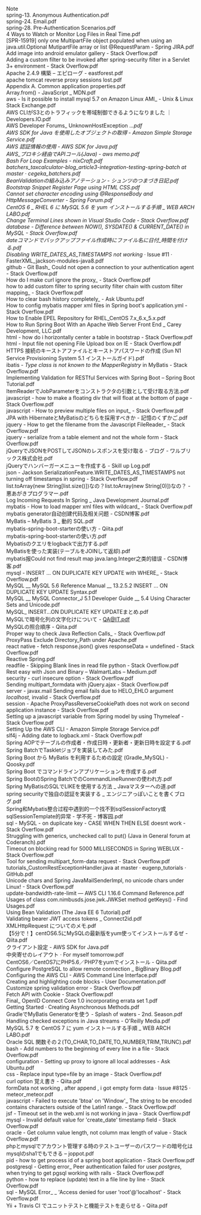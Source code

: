 Note  
spring-13. Anonymous Authentication.pdf  
spring-24. Email.pdf  
spring-28. Pre-Authentication Scenarios.pdf  
4 Ways to Watch or Monitor Log Files in Real Time.pdf  
[SPR-15919] only one MultipartFile object populated when using an java.util.Optional MutipartFile array or list @RequestParam - Spring JIRA.pdf  
Add image into android emulator gallery - Stack Overflow.pdf  
Adding a custom filter to be invoked after spring-security filter in a Servlet 3+ environment - Stack Overflow.pdf  
Apache 2.4.9 構築 – エピローグ - eastforest.pdf  
apache tomcat reverse proxy sessions lost.pdf  
Appendix A. Common application properties.pdf  
Array.from() - JavaScript _ MDN.pdf  
aws - Is it possible to install mysql 5.7 on Amazon Linux AMI_ - Unix & Linux Stack Exchange.pdf  
AWS CLIがS3とのトラフィックを帯域制御できるようになりました ｜ Developers.IO.pdf  
AWS Developer Forums_ UnknownHostException .._.pdf  
AWS SDK for Java を使用したオブジェクトの取得 - Amazon Simple Storage Service.pdf  
AWS 認証情報の使用 - AWS SDK for Java.pdf  
AWS_プロキシ経由でAPIコール(Java) - aws memo.pdf  
Bash For Loop Examples - nixCraft.pdf  
batchers_taxcalculator-blog_article3-integration-testing-spring-batch at master · cegeka_batchers.pdf  
BeanValidationの組み込みアノテーション - シュンツのつまづき日記.pdf  
Bootstrap Snippet Register Page using HTML CSS.pdf  
Cannot set character encoding using @ResponseBody and HttpMessageConverter - Spring Forum.pdf  
CentOS 6 _ RHEL 6 に MySQL 5.6 を yum インストールする手順 _ WEB ARCH LABO.pdf  
Change Terminal Lines shown in Visual Studio Code - Stack Overflow.pdf  
database - Difference between NOW(), SYSDATE() & CURRENT_DATE() in MySQL - Stack Overflow.pdf  
dateコマンドでバックアップファイル作成時にファイル名に日付_時間を付ける.pdf  
Disabling WRITE_DATES_AS_TIMESTAMPS not working_ · Issue #11 · FasterXML_jackson-modules-java8.pdf  
github - Git Bash_ Could not open a connection to your authentication agent - Stack Overflow.pdf  
How do I make curl ignore the proxy_ - Stack Overflow.pdf  
how to add custom filter to spring security filter chain with custom filter mapping_ - Stack Overflow.pdf  
How to clear bash history completely_ - Ask Ubuntu.pdf  
How to config mybatis mapper xml files in Spring boot's application.yml - Stack Overflow.pdf  
How to Enable EPEL Repository for RHEL_CentOS 7.x_6.x_5.x.pdf  
How to Run Spring Boot With an Apache Web Server Front End _ Carey Development, LLC.pdf  
html - how do i horizontally center a table in bootstrap - Stack Overflow.pdf  
html - Input file not opening File Upload box on IE - Stack Overflow.pdf  
HTTPS 接続のキーストアファイルとキーストアパスワードの作成 (Sun N1 Service Provisioning System 5.1 インストールガイド).pdf  
ibatis - _Type class is not known to the MapperRegistry_ in MyBatis - Stack Overflow.pdf  
Implementing Validation for RESTful Services with Spring Boot – Spring Boot Tutorial.pdf  
ItemReaderでJobParameterをコンストラクタの引数として受け取る方法.pdf  
javascript - how to make a floating div that will float at the bottom of page - Stack Overflow.pdf  
javascript - How to preview multiple files on input_ - Stack Overflow.pdf  
JPA with HibernateとMyBatisのどちらを採用すべきか - 記憶のくずかご.pdf  
jquery - How to get the filename from the Javascript FileReader_ - Stack Overflow.pdf  
jquery - serialize from a table element and not the whole form - Stack Overflow.pdf  
jQueryでJSONをPOSTしてJSONのレスポンスを受け取る - ブログ - ワルブリックス株式会社.pdf  
jQueryでハンバーガーメニューを作成する - Skill up Log.pdf  
json - Jackson SerializationFeature.WRITE_DATES_AS_TIMESTAMPS not turning off timestamps in spring - Stack Overflow.pdf  
list.toArray(new String[list.size()])なの？list.toArray(new String[0)])なの？ - 悪あがきプログラマー.pdf  
Log Incoming Requests In Spring _ Java Development Journal.pdf  
mybatis - How to load mapper xml files with wildcard_ - Stack Overflow.pdf  
mybatis generator自动创建代码及相关问题 - CSDN博客.pdf  
MyBatis – MyBatis 3 _ 動的 SQL.pdf  
mybatis-spring-boot-starterの使い方 - Qiita.pdf  
mybatis-spring-boot-starterの使い方.pdf  
Mybatisのクエリをlogbackで出力する.pdf  
MyBatisを使った実装(テーブルをJOINして返却).pdf  
mybatis报Could not find result map java.lang.Integer之类的错误 - CSDN博客.pdf  
mysql - INSERT ... ON DUPLICATE KEY UPDATE with WHERE_ - Stack Overflow.pdf  
MySQL __ MySQL 5.6 Reference Manual __ 13.2.5.2 INSERT ... ON DUPLICATE KEY UPDATE Syntax.pdf  
MySQL __ MySQL Connector_J 5.1 Developer Guide __ 5.4 Using Character Sets and Unicode.pdf  
MySQL_ INSERT...ON DUPLICATE KEY UPDATEまとめ.pdf  
MySQLで暗号化列の文字化けについて - QA@IT.pdf  
MySQLの照合順序 - Qiita.pdf  
Proper way to check Java Reflection Calls_ - Stack Overflow.pdf  
ProxyPass Exclude Directory_Path under Apache.pdf  
react native - fetch response.json() gives responseData = undefined - Stack Overflow.pdf  
Reactive Spring.pdf  
readfile - Skipping Blank lines in read file python - Stack Overflow.pdf  
Rest easy with Json and Binary – WalmartLabs – Medium.pdf  
security - curl insecure option - Stack Overflow.pdf  
Sending multipart_formdata with jQuery.ajax - Stack Overflow.pdf  
server - javax.mail Sending email fails due to HELO_EHLO argument _localhost,_ invalid - Stack Overflow.pdf  
session - Apache ProxyPassReverseCookiePath does not work on second application instance - Stack Overflow.pdf  
Setting up a javascript variable from Spring model by using Thymeleaf - Stack Overflow.pdf  
Setting Up the AWS CLI - Amazon Simple Storage Service.pdf  
slf4j - Adding date to logback.xml - Stack Overflow.pdf  
Spring AOPでテーブルの作成者・作成日時・更新者・更新日時を設定する.pdf  
Spring BatchでTaskletジョブを実装してみた.pdf  
Spring Boot から MyBatis を利用するための設定 (Gradle_MySQL) - Qoosky.pdf  
Spring Boot でコマンドラインアプリケーションを作成する.pdf  
Spring BootのSpring BatchでのCommandLineRunnerの使われ方.pdf  
Spring MyBatisのSQLでLIKEを使用する方法 _ Javaマスターへの道.pdf  
spring securityで独自の認証を実装する _ エンジニアっぽいことを書くブログ.pdf  
Spring和Mybatis整合过程中遇到的一个找不到sqlSessionFactory或sqlSessionTemplate的异常 - 学不死 - 博客园.pdf  
sql - MySQL - on duplicate key - CASE WHEN THEN ELSE doesnt work - Stack Overflow.pdf  
Struggling with generics, unchecked call to put() (Java in General forum at Coderanch).pdf  
Timeout on blocking read for 5000 MILLISECONDS in Spring WEBLUX - Stack Overflow.pdf  
Tool for sending multipart_form-data request - Stack Overflow.pdf  
tutorials_CustomRestExceptionHandler.java at master · eugenp_tutorials · GitHub.pdf  
Unicode chars and Spring JavaMailSenderImpl, no unicode chars under Linux! - Stack Overflow.pdf  
update-bandwidth-rate-limit — AWS CLI 1.16.6 Command Reference.pdf  
Usages of class com.nimbusds.jose.jwk.JWKSet method getKeys() - Find Usages.pdf  
Using Bean Validation (The Java EE 6 Tutorial).pdf  
Validating bearer JWT access tokens _ Connect2id.pdf  
XMLHttpRequest についてのメモ.pdf  
【5分で！】centOS6.5にMySQLの最新版をyum使ってインストールするぜ - Qiita.pdf  
クライアント設定 - AWS SDK for Java.pdf  
中央寄せのレイアウト · For myself tomorrow.pdf  
CentOS6／CentOS7にPHP5.6／PHP7をyumでインストール - Qiita.pdf  
Configure PostgreSQL to allow remote connection _ BigBinary Blog.pdf  
Configuring the AWS CLI - AWS Command Line Interface.pdf  
Creating and highlighting code blocks - User Documentation.pdf  
Customize spring validation error - Stack Overflow.pdf  
Fetch API with Cookie - Stack Overflow.pdf  
Final_ OpenID Connect Core 1.0 incorporating errata set 1.pdf  
Getting Started · Creating Asynchronous Methods.pdf  
GradleでMyBatis Generatorを使う - Splash of waters - 2nd. Season.pdf  
Handling checked exceptions in Java streams - O'Reilly Media.pdf  
MySQL 5.7 を CentOS 7 に yum インストールする手順 _ WEB ARCH LABO.pdf  
Oracle SQL 関数その２(TO_CHAR,TO_DATE,TO_NUMBER,TRIM,TRUNC).pdf  
bash - Add numbers to the beginning of every line in a file - Stack Overflow.pdf  
configuration - Setting up proxy to ignore all local addresses - Ask Ubuntu.pdf  
css - Replace input type=file by an image - Stack Overflow.pdf  
curl option 覚え書き - Qiita.pdf  
formData not working , after append , i got empty form data · Issue #8125 · meteor_meteor.pdf  
javascript - Failed to execute 'btoa' on 'Window'_ The string to be encoded contains characters outside of the Latin1 range. - Stack Overflow.pdf  
jsf - Timeout set in the web.xml is not working in java - Stack Overflow.pdf  
mysql - Invalid default value for 'create_date' timestamp field - Stack Overflow.pdf  
oracle - Get column value length, not column max length of value - Stack Overflow.pdf  
phpとmysqlでアカウント管理する時のテストユーザーのパスワードの暗号化はmysqlのsha1でもできる – joppot.pdf  
pid - how to get process id of a spring boot application - Stack Overflow.pdf  
postgresql - Getting error_ Peer authentication failed for user _postgres_, when trying to get pgsql working with rails - Stack Overflow.pdf  
python - how to replace (update) text in a file line by line - Stack Overflow.pdf  
sql - MySQL Error_ _ 'Access denied for user 'root'@'localhost' - Stack Overflow.pdf  
Yii + Travis CI でユニットテストと機能テストを走らせる - Qiita.pdf  
